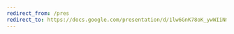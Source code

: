 ```yaml
---
redirect_from: /pres
redirect_to: https://docs.google.com/presentation/d/1lw6GnK78oK_ywWIiNmluhE1lCCPIM_zLMhJX3LLgNFI/edit?usp=sharing
---
```

